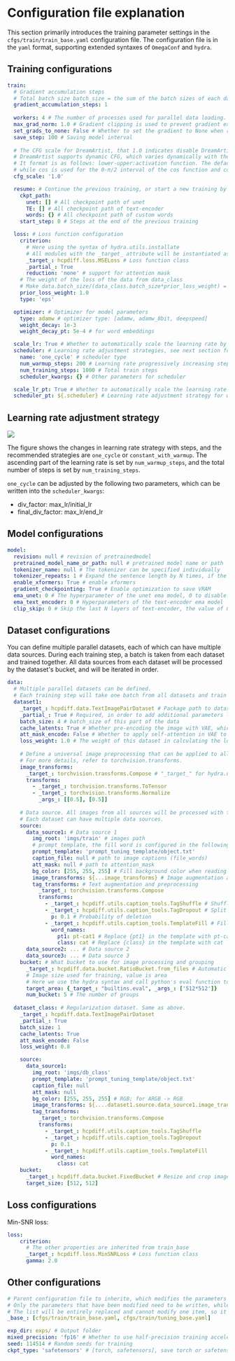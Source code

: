 # Configuration file explanation

This section primarily introduces the training parameter settings in the ```cfgs/train/train_base.yaml``` configuration file.
The configuration file is in the ```yaml``` format, supporting extended syntaxes of ```OmegaConf``` and ```hydra```.

## Training configurations

```yaml
train:
  # Gradient accumulation steps
  # Total batch size batch_size = the sum of the batch sizes of each dataset * Gradient accumulation steps * GPU count
  gradient_accumulation_steps: 1
  
  workers: 4 # The number of processes used for parallel data loading. It can be adjusted based on the number of CPU cores.
  max_grad_norm: 1.0 # Gradient clipping is used to prevent gradient explosion.
  set_grads_to_none: False # Whether to set the gradient to None when resetting it.
  save_step: 100 # Saving model interval 
  
  # The CFG scale for DreamArtist, that 1.0 indicates disable DreamArtist.
  # DreamArtist supports dynamic CFG, which varies dynamically with the diffusion time steps. 
  # It format is as follows: lower-upper:activation function. The default activation function is linear, 
  # while cos is used for the 0-π/2 interval of the cos function and cos2 for the π/2-π interval of the cos function.
  cfg_scale: '1.0' 

  resume: # Continue the previous training, or start a new training by set it to null
    ckpt_path:
      unet: [] # All checkpoint path of unet
      TE: [] # All checkpoint path of text-encoder
      words: {} # All checkpoint path of custom words
    start_step: 0 # Steps at the end of the previous training

  loss: # Loss function configuration
    criterion:
      # Here using the syntax of hydra.utils.installate
      # All modules with the _target_ attribute will be instantiated as the corresponding python object
      _target_: hcpdiff.loss.MSELoss # Loss function class
      _partial_: True
      reduction: 'none' # support for attention mask
    # The weight of the loss of the data from data_class
    # Make data.batch_size/(data_class.batch_size*prior_loss_weight) = 4/1 can get better results
    prior_loss_weight: 1.0 
    type: 'eps'

  optimizer: # Optimizer for model parameters 
    type: adamw # optimizer type: [adamw, adamw_8bit, deepspeed]
    weight_decay: 1e-3
    weight_decay_pt: 5e-4 # for word embeddings

  scale_lr: True # Whether to automatically scale the learning rate by total batch size
  scheduler: # Learning rate adjustment strategies, see next section for options
    name: 'one_cycle' # scheduler type
    num_warmup_steps: 200 # Learning rate progressively increasing steps
    num_training_steps: 1000 # Total train steps
    scheduler_kwargs: {} # Other parameters for scheduler

  scale_lr_pt: True # Whether to automatically scale the learning rate of word training by total batch size
  scheduler_pt: ${.scheduler} # Learning rate adjustment strategy for word training. OmegaConf syntax, consistent with scheduler content above
```

## Learning rate adjustment strategy

![](../imgs/lr.webp)

The figure shows the changes in learning rate strategy with steps, and the recommended strategies are ```one_cycle``` or ```constant_with_warmup```. 
The ascending part of the learning rate is set by ```num_warmup_steps```, and the total number of steps is set by ```num_training_steps```.

```one_cycle``` can be adjusted by the following two parameters, which can be written into the ```scheduler_kwargs```:
+ div_factor: max_lr/initial_lr
+ final_div_factor: max_lr/end_lr

## Model configurations

```yaml
model:
  revision: null # revision of pretrainedmodel
  pretrained_model_name_or_path: null # pretrained model name or path
  tokenizer_name: null # The tokenizer can be specified individually
  tokenizer_repeats: 1 # Expand the sentence length by N times, if the caption exceeds the upper limit you can increase the tokenizer_repeats
  enable_xformers: True # enable xformers
  gradient_checkpointing: True # Enable optimization to save VRAM
  ema_unet: 0 # The hyperparameter of the unet ema model, 0 to disable. Usually set to 0.9995
  ema_text_encoder: 0 # Hyperparameters of the text-encoder ema model
  clip_skip: 0 # Skip the last N layers of text-encoder, the value of 0 is consistent with webui's clip_skip=1
```

## Dataset configurations

You can define multiple parallel datasets, each of which can have multiple data sources. During each training step, a batch is taken from each dataset and trained together.
All data sources from each dataset will be processed by the dataset's bucket, and will be iterated in order.

```yaml
data:
  # Multiple parallel datasets can be defined.
  # Each training step will take one batch from all datasets and train them together.
  dataset1:
    _target_: hcpdiff.data.TextImagePairDataset # Package path to dataset class
    _partial_: True # Required, in order to add additional parameters later
    batch_size: 4 # batch_size of this part of the data
    cache_latents: True # Whether pre-encoding the image with VAE, which can speed up the training
    att_mask_encode: False # Whether to apply self-attention in VAE to attention_mask
    loss_weight: 1.0 # The weight of this dataset in calculating the loss.
    
    # Define a universal image preprocessing that can be applied to all data sources.
    # For more details, refer to torchvision.transforms.
    image_transforms:
      _target_: torchvision.transforms.Compose # "_target_" for hydra.utils.instantiate
      transforms:
        - _target_: torchvision.transforms.ToTensor
        - _target_: torchvision.transforms.Normalize
          _args_: [[0.5], [0.5]]
    
    # Data source. All images from all sources will be processed with this dataset's bucket.
    # Each dataset can have multiple data sources.
    source:
      data_source1: # Data source 1
        img_root: 'imgs/train' # images path
        # prompt template, the fill word is configured in the following utils.caption_tools.TemplateFill
        prompt_template: 'prompt_tuning_template/object.txt'
        caption_file: null # path to image captions (file_words)
        att_mask: null # path to attention_mask
        bg_color: [255, 255, 255] # Fill background color when reading transparent images
        image_transforms: ${...image_transforms} # Image augmentation and preprocessing
        tag_transforms: # Text augmentation and preprocessing
          _target_: torchvision.transforms.Compose
          transforms:
            - _target_: hcpdiff.utils.caption_tools.TagShuffle # Shuffle the caption by ","
            - _target_: hcpdiff.utils.caption_tools.TagDropout # Split the caption by "," and random delete
              p: 0.1 # Probability of deletion
            - _target_: hcpdiff.utils.caption_tools.TemplateFill # Fill the prompt template, randomly choice one line in template to fill
              word_names:
                pt1: pt-cat1 # Replace {pt1} in the template with pt-cat1
                class: cat # Replace {class} in the template with cat
      data_source2: ... # Data source 2
      data_source3: ... # Data source 3
    bucket: # What bucket to use for image processing and grouping
      _target_: hcpdiff.data.bucket.RatioBucket.from_files # Automatic clustering and grouping of all images in aspect ratio, avoiding crop as much as possible
      # Image size used for training, value is area
      # Here we use the hydra syntax and call python's eval function to calculate the area
      target_area: {_target_: "builtins.eval", _args_: ['512*512']}
      num_bucket: 5 # The number of groups
  
  dataset_class: # Regularization dataset. Same as above.
    _target_: hcpdiff.data.TextImagePairDataset
    _partial_: True
    batch_size: 1
    cache_latents: True
    att_mask_encode: False
    loss_weight: 0.8

    source:
      data_source1:
        img_root: 'imgs/db_class'
        prompt_template: 'prompt_tuning_template/object.txt'
        caption_file: null
        att_mask: null
        bg_color: [255, 255, 255] # RGB; for ARGB -> RGB
        image_transforms: ${....dataset1.source.data_source1.image_transforms}
        tag_transforms:
          _target_: torchvision.transforms.Compose
          transforms:
            - _target_: hcpdiff.utils.caption_tools.TagShuffle
            - _target_: hcpdiff.utils.caption_tools.TagDropout
              p: 0.1
            - _target_: hcpdiff.utils.caption_tools.TemplateFill
              word_names:
                class: cat
    bucket:
      _target_: hcpdiff.data.bucket.FixedBucket # Resize and crop images to fixed size
      target_size: [512, 512]
```

## Loss configurations

Min-SNR loss:
```yaml
loss:
    criterion:
      # The other properties are inherited from train_base
      _target_: hcpdiff.loss.MinSNRLoss # Loss function class
      gamma: 2.0
```

## Other configurations
```yaml
# Parent configuration file to inherite, which modifies the parameters of the parent file, can inherit multiple files.
# Only the parameters that have been modified need to be written, while the default values of the other parameters will be used.
# The list will be entirely replaced and cannot modify one item, so it is necessary to write them completely.
_base_: [cfgs/train/train_base.yaml, cfgs/train/tuning_base.yaml]

exp_dir: exps/ # Output folder
mixed_precision: 'fp16' # Whether to use half-precision training acceleration
seed: 114514 # Random seeds for training
ckpt_type: 'safetensors' # [torch, safetensors], save torch or safetensors format
```